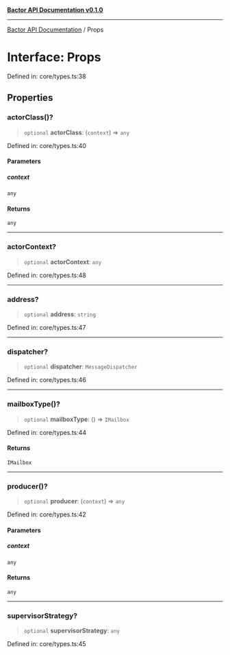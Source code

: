[**Bactor API Documentation v0.1.0**](../README.md)

***

[Bactor API Documentation](../globals.md) / Props

# Interface: Props

Defined in: core/types.ts:38

## Properties

### actorClass()?

> `optional` **actorClass**: (`context`) => `any`

Defined in: core/types.ts:40

#### Parameters

##### context

`any`

#### Returns

`any`

***

### actorContext?

> `optional` **actorContext**: `any`

Defined in: core/types.ts:48

***

### address?

> `optional` **address**: `string`

Defined in: core/types.ts:47

***

### dispatcher?

> `optional` **dispatcher**: `MessageDispatcher`

Defined in: core/types.ts:46

***

### mailboxType()?

> `optional` **mailboxType**: () => `IMailbox`

Defined in: core/types.ts:44

#### Returns

`IMailbox`

***

### producer()?

> `optional` **producer**: (`context`) => `any`

Defined in: core/types.ts:42

#### Parameters

##### context

`any`

#### Returns

`any`

***

### supervisorStrategy?

> `optional` **supervisorStrategy**: `any`

Defined in: core/types.ts:45
